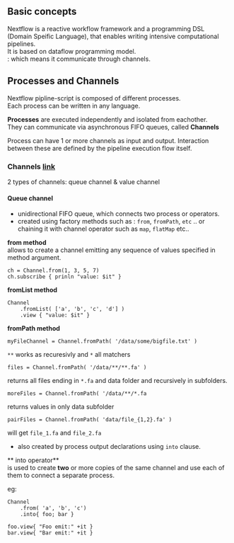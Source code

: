 ## Basic concepts  
Nextflow is a reactive workflow framework and a programming DSL (Domain Speific Language), that enables writing intensive computational pipelines.  
It is based on dataflow programming model.  
: which means it communicate through channels. 


## Processes and Channels  
Nextflow pipline-script is composed of different processes.  
Each process can be written in any language.  

**Processes** are executed independently and isolated from eachother.  
They can communicate via asynchronous FIFO queues, called **Channels**  

Process can have 1 or more channels as input and output. 
Interaction between these are defined by the pipeline execution flow itself.  

### Channels [link](https://www.nextflow.io/docs/latest/channel.html#channel-page)
2 types of channels: queue channel & value channel  

#### Queue channel  
*  unidirectional FIFO queue, which connects two process or operators.  
*  created using factory methods such as : `from`, `fromPath`, `etc` .. or chaining it with channel operator such as `map`, `flatMap` etc..  

**from method**  
allows to create a channel emitting any sequence of values specified in method argument.  
```
ch = Channel.from(1, 3, 5, 7)
ch.subscribe { prinln "value: $it" }
```

**fromList method**
```
Channel 
	.fromList( ['a', 'b', 'c', 'd'] )
	.view { "value: $it" }  
```

**fromPath method**  
```
myFileChannel = Channel.fromPath( '/data/some/bigfile.txt' ) 
``` 

`**` works as recuresivly  and `*` all matchers  
```
files = Channel.fromPath( '/data/**/**.fa' ) 
```  
returns all files ending in `*.fa` and data folder and recursively in subfolders.   

```
moreFiles = Channel.fromPath( '/data/**/*.fa 
```
returns values in only data subfolder  

```
pairFiles = Channel.fromPath( 'data/file_{1,2}.fa' ) 
```
will get `file_1.fa` and `file_2.fa`   

  



*  also created by process output declarations using `into` clause.  

** into operator**  
is used to create **two** or more copies of the same channel and use each of them to connect a separate process.   

eg:  
```
Channel 
	.from( 'a', 'b', 'c')
	.into{ foo; bar }  

foo.view{ "Foo emit:" +it }
bar.view{ "Bar emit:" +it }  
```  





